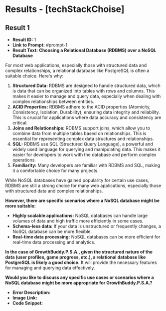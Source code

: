 # Results - [techStackChoise]

## Result 1
* **Result ID:** 1
* **Link to Prompt:** #prompt-1
* **Result Text:** **Choosing a Relational Database (RDBMS) over a NoSQL Database**

For most web applications, especially those with structured data and complex relationships, a relational database like PostgreSQL is often a suitable choice. Here's why:

1. **Structured Data:** RDBMS are designed to handle structured data, which is data that can be organized into tables with rows and columns. This makes it easier to manage and query data, especially when dealing with complex relationships between entities.
2. **ACID Properties:** RDBMS adhere to the ACID properties (Atomicity, Consistency, Isolation, Durability), ensuring data integrity and reliability. This is crucial for applications where data accuracy and consistency are critical.
3. **Joins and Relationships:** RDBMS support joins, which allow you to combine data from multiple tables based on relationships. This is essential for representing complex data structures and relationships.
4. **SQL:** RDBMS use SQL (Structured Query Language), a powerful and widely used language for querying and manipulating data. This makes it easier for developers to work with the database and perform complex operations.
5. **Familiarity:** Many developers are familiar with RDBMS and SQL, making it a comfortable choice for many projects.

While NoSQL databases have gained popularity for certain use cases, RDBMS are still a strong choice for many web applications, especially those with structured data and complex relationships.

**However, there are specific scenarios where a NoSQL database might be more suitable:**

* **Highly scalable applications:** NoSQL databases can handle large volumes of data and high traffic more efficiently in some cases.
* **Schema-less data:** If your data is unstructured or frequently changes, a NoSQL database can be more flexible.
* **Real-time data processing:** NoSQL databases can be more efficient for real-time data processing and analytics.

**In the case of GrowthBuddy.P.S.A., given the structured nature of the data (user profiles, game progress, etc.), a relational database like PostgreSQL is likely a good choice.** It will provide the necessary features for managing and querying data effectively.

**Would you like to discuss any specific use cases or scenarios where a NoSQL database might be more appropriate for GrowthBuddy.P.S.A.?**
* **Error Description:** 
* **Image Link:** 
* **Code Snippet:** 

